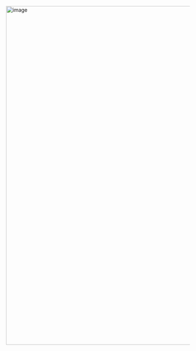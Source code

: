 <img width="1296" height="925" alt="image" src="https://github.com/user-attachments/assets/d368e666-8bba-40d0-9a86-9dd29540a7b5" />
